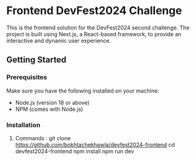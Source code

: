 # Frontend DevFest2024 Challenge

This is the frontend solution for the DevFest2024 second challenge. The project is built using Next.js, a React-based framework, to provide an interactive and dynamic user experience. 


## Getting Started

### Prerequisites

Make sure you have the following installed on your machine:

- Node.js (version 18 or above)
- NPM (comes with Node.js)
  
### Installation

1. Commands : 
   git clone https://github.com/bokhtachekhawla/devfest2024-frontend
   cd devfest2024-frontend
   npm install
   npm run dev 

